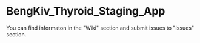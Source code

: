 # BengKiv_Thyroid_Staging_App

You can find informaton in the "Wiki" section and submit issues to "Issues" section.

